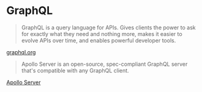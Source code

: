# GraphQL

> GraphQL is a query language for APIs. Gives clients the power to ask for exactly what they need and nothing more, makes it easier to evolve APIs over time, and enables powerful developer tools.

[graphql.org](https://graphql.org)

> Apollo Server is an open-source, spec-compliant GraphQL server that's compatible with any GraphQL client.

[Apollo Server](https://www.apollographql.com/docs/apollo-server)